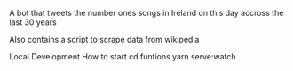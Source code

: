 A bot that tweets the number ones songs in Ireland on this day accross the last 30 years

Also contains a script to scrape data from wikipedia

Local Development
How to start
cd funtions
yarn serve:watch
